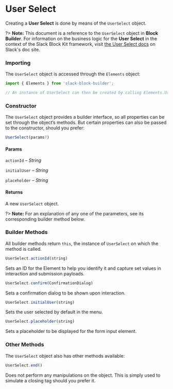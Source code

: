 # User Select

Creating a **User Select** is done by means of the `UserSelect` object.

?> **Note:** This document is a reference to the `UserSelect` object in **Block Builder**. For information on the business logic for the **User Select** in the context of the Slack Block Kit framework, visit [the User Select docs](https:&#x2F;&#x2F;api.slack.com&#x2F;reference&#x2F;block-kit&#x2F;block-elements#users_select) on Slack's doc site.

### Importing

The `UserSelect` object is accessed through the `Elements` object:

```javascript
import { Elements } from 'slack-block-builder';

// An instance of UserSelect can then be created by calling Elements.UserSelect();
```


### Constructor

The `UserSelect` object provides a builder interface, so all properties can be set through the object’s methods. But certain properties can also be passed to the constructor, should you prefer:

```javascript
UserSelect(params?)
```

#### Params

`actionId` – *String*

`initialUser` – *String*

`placeholder` – *String*

#### Returns

A new `UserSelect` object.

?> **Note:** For an explanation of any one of the parameters, see its corresponding builder method below.

### Builder Methods

All builder methods return `this`, the instance of `UserSelect` on which the method is called.

```javascript
UserSelect.actionId(string)
```

Sets an ID for the Element to help you identify it and capture set values in interaction and submission payloads.
```javascript
UserSelect.confirm(ConfirmationDialog)
```

Sets a confirmation dialog to be shown upon interaction.
```javascript
UserSelect.initialUser(string)
```

Sets the user selected by default in the menu.
```javascript
UserSelect.placeholder(string)
```

Sets a placeholder to be displayed for the form input element.


### Other Methods

The `UserSelect` object also has other methods available:

```javascript
UserSelect.end()
```

Does not perform any manipulations on the object. This is simply used to simulate a closing tag should you prefer it.

